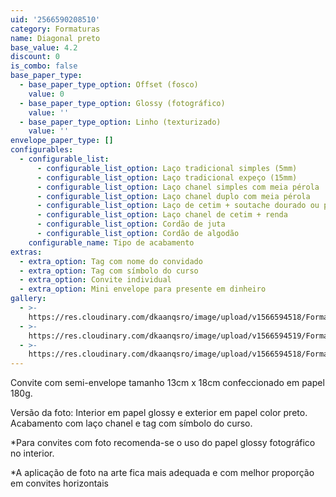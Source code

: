 ```yaml
---
uid: '2566590208510'
category: Formaturas
name: Diagonal preto
base_value: 4.2
discount: 0
is_combo: false
base_paper_type:
  - base_paper_type_option: Offset (fosco)
    value: 0
  - base_paper_type_option: Glossy (fotográfico)
    value: ''
  - base_paper_type_option: Linho (texturizado)
    value: ''
envelope_paper_type: []
configurables:
  - configurable_list:
      - configurable_list_option: Laço tradicional simples (5mm)
      - configurable_list_option: Laço tradicional expeço (15mm)
      - configurable_list_option: Laço chanel simples com meia pérola
      - configurable_list_option: Laço chanel duplo com meia pérola
      - configurable_list_option: Laço de cetim + soutache dourado ou prateado
      - configurable_list_option: Laço chanel de cetim + renda
      - configurable_list_option: Cordão de juta
      - configurable_list_option: Cordão de algodão
    configurable_name: Tipo de acabamento
extras:
  - extra_option: Tag com nome do convidado
  - extra_option: Tag com símbolo do curso
  - extra_option: Convite individual
  - extra_option: Mini envelope para presente em dinheiro
gallery:
  - >-
    https://res.cloudinary.com/dkaanqsro/image/upload/v1566594518/Formaturas/Diagonal_preto_1_ugdr0g.jpg
  - >-
    https://res.cloudinary.com/dkaanqsro/image/upload/v1566594519/Formaturas/Diagonal_preto_3_psgalm.jpg
  - >-
    https://res.cloudinary.com/dkaanqsro/image/upload/v1566594518/Formaturas/Diagonal_preto_2_cbursd.jpg
---
```

Convite com semi-envelope tamanho 13cm x 18cm confeccionado em papel 180g.



Versão da foto: Interior em papel glossy e exterior em papel color preto. Acabamento com laço chanel e tag com símbolo do curso. 



\*Para convites com foto recomenda-se o uso do papel glossy fotográfico no interior. 

\*A aplicação de foto na arte fica mais adequada e com melhor proporção em convites horizontais
